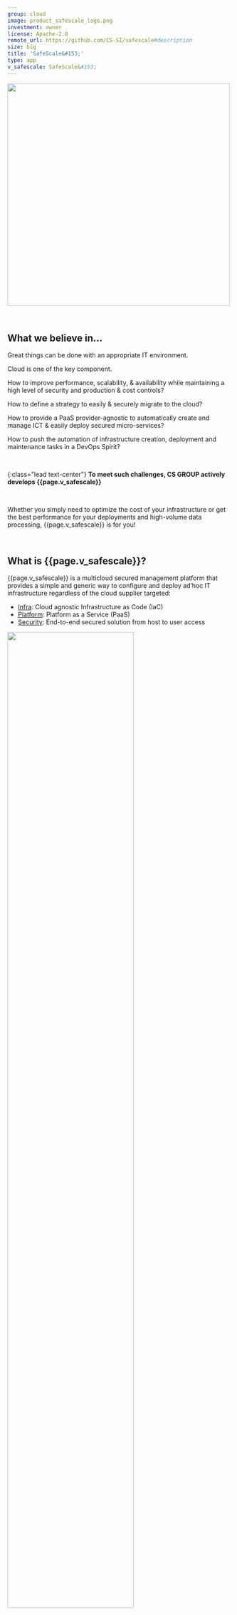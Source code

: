 ```yaml
---
group: cloud
image: product_safescale_logo.png
investment: owner 
license: Apache-2.0
remote_url: https://github.com/CS-SI/safescale#description
size: big
title: 'SafeScale&#153;'
type: app
v_safescale: SafeScale&#153;
---
```


<p class="image-right">	<img src="product_safescale_circles.png" width="500"> </p>

<br>

What we believe in...
---------------------

Great things can be done with an appropriate IT environment.

Cloud is one of the key component.

How to improve performance, scalability, & availability while maintaining a high level of security and production & cost controls?

How to define a strategy to easily & securely migrate to the cloud?

How to provide a PaaS provider-agnostic to automatically create and manage ICT & easily deploy secured micro-services?

How to push the automation of infrastructure creation, deployment and maintenance tasks in a DevOps Spirit?

<br>

{:class="lead text-center"}
__To meet such challenges, CS GROUP actively develops {{page.v_safescale}}__

<br>

Whether you simply need to optimize the cost of your infrastructure or get the best performance for your deployments and high-volume data processing, {{page.v_safescale}} is for you!

<br>

What is {{page.v_safescale}}?
----------------------


{{page.v_safescale}} is a multicloud secured management platform that provides a simple and generic way to configure and deploy ad’hoc IT infrastructure regardless of the cloud supplier targeted:
* [Infra](#infra): Cloud agnostic Infrastructure as Code (IaC)
* [Platform](#Platform): Platform as a Service (PaaS)
* [Security](#Security): End-to-end secured solution from host to user access

<p class="image-center"> <img src="https://github.com/CS-SI/SafeScale/raw/master/doc/img/SafeScale.png" width="75%"> </p>


​	
Features
--------

### Infra

{{page.v_safescale}} Infra is designed for abstracting cloud services and guaranteeing total independence from cloud services providers (IaaS). 
To overcome their heterogeneities, {{page.v_safescale}} Infra is designed around a unique CLI (command line interface) and an `object storage adapter mechanism

It supports main market infrastructure providers:
* Main European & Non-European cloud providers
* Potentially any Openstack-based cloud providers
* High Performance Computing clusters

__Code your IT once and deploy it anywhere.__


The Infra features are detailed on the [project's page](https://github.com/CS-SI/safescale#safescale-infra).

For example, the following command illustrates how Infra works to create a virtual machine with a single command.

```
>> safescale host create –os "Ubuntu 18.04" --sizing "cpu~=4, ram~=16, cpu-freq>=2" \
--public my-host
```

<p class="image-right">	<img src="product_safescale_compliantproviders.png" width="400"> </p>

The `object storage adapter mechanism` of Infra supports main market cloud service providers:
* AWS
* Google Cloud Platform
* main European cloud providers offering EO data: OVH, Flexible Engine, Open Telekom Cloud, and CloudFerro.
* all operational DIAS platforms 
* potentially any [Openstack](https://www.openstack.org/)-based cloud providers through generic OpenStack driver. 
* EBRC and Azure drivers are under construction and will be released before the end of the year.

### Platform

{{page.v_safescale}} Platform provides Platform as a Service (PaaS) capabilities:
* Deploy a `standard cluster` with Kubernetes, gateway, integrated monitoring, Helm, Ansible
* Deploy a `specific cluster` with applications that are dedicated to a business line. These clusters can be provided by CS Group on demand.

The Infra features are detailed on the [project's page](https://github.com/CS-SI/safescale#safescale-platform).

For example the following command creates a Kubernetes cluster named k8s-cluster of Normal complexity (3 master nodes).
~~~ bash
>> safescale platform create --flavor K8S --complexity normal k8s-cluster
~~~

<p class="image-center"> <img src="product_safescale_platform.png" width="75%"> </p>


### Security

{{page.v_safescale}} covers several all facets of security:
* On system level, {{page.v_safescale}} proposes [firewalld](https://firewalld.org/) as Firewall, [suricata](https://suricata-ids.org/) as NIDS, [wazuh](https://wazuh.com/) as HIDS
* On service level, {{page.v_safescale}} proposes [Kong Community](https://konghq.com/solutions/kubernetes-ingress/) as API gateway
* On system level, {{page.v_safescale}} proposes [Kong Community](https://konghq.com) as Load Balancer and applicative firewall
* On user level, {{page.v_safescale}} proposes [KeyCloak](https://www.keycloak.org/) for Identity and Access management, social login and identity brokering

The security features are detailed on the [project's page](https://github.com/CS-SI/safescale#safescale-security).

{{page.v_safescale}} is labelled [France Cybersecurity](https://www.francecybersecurity.fr/en/the-label/). This label guarantees users that {{page.v_safescale}} has clear and well-defined functionalities, with a level of quality verified by an independent jury based on existing certifications, an investigation by an independent third party expert and user feedback.
<a class="image-center" href="https://www.francecybersecurity.fr/en/the-label/"> <img src="product_safescale_labelfrancesecurity.png" width="20%"> </a>

### Whats new in {{page.v_safescale}}

The latest {{page.v_safescale}} v20.03.0 version released on March 31, 2020 brings you the following new features:
* Added AWS support.
* Added LAN Virtual IP support for OVH provider. 
* Added binaries for macOS 64bits operating system.
* Added binaries for Raspberry Pi 32bits operating system (ARM v5).

[Read more v20.03.0...](https://github.com/CS-SI/SafeScale/releases/tag/v20.03.0) 


User benefits
-------------

### Easy to use

Most operations can be done with a single command with [Infra](#infra) feature. With {{page.v_safescale}} you can create a virtual machine in a few CLI commands and in a few minutes have a thousand of them.
{{page.v_safescale}} greatly reduces learning time and development time. 
You don't have to manage the lower layers, the network part, the square meters, the security, the maintenance and the obsolescence. 

### Open-source

{{page.v_safescale}} is distributed under the {{page.license}} license. 

### Secured

{{page.v_safescale}} provides system firewalls, intrusion detection, web firewall and identity and access management including social login and brokering and monitoring security dashboards

What {{site.data.str.pda}} can bring you?
-----------------------------------------

As main {{page.v_safescale}} developper, {{site.data.str.pda}} is the ideal partner. We provide you with:
* {{page.v_safescale}} specific deployment end to end for your need
* Consulting services around the software:
	* Technical expertise
	* Upstream studies
	* Preliminary analysis
	* Need analysis
	* Functional analysis
	* Prototyping
	* Demonstrators
* Development of new object storage adapter
* New feature development
* Training services:
	* For beginner (1/2 day): Deploy a virtual computer with {{page.v_safescale}}
    * For advanced users (1 day): Deploy a optimized multi cloud platform


Contact: [contact@safescale.eu](mailto:contact@safescale.eu)



{::comment}Abbreviations{:/comment}

*[CLI]: Command Line Interface
*[IaC]: Infrastructure as Code
*[PaaS]: Platform as a Service
*[VM]: Virtual Machine
*[OS]: Operating System
*[IAM]: Identity and Access Management
*[SIEM]: Security Information and Event Management
*[SSO]: Single Sign On
*[IDS]: intrusion detection
*[IPS]: intrusion prevention
*[NSM]: network security monitoring
*[DRMAA]: Distributed Resource Management Application API is a high-level Open Grid Forum API specification for the submission and control of jobs to a Distributed Resource Management (DRM) system, such as a Cluster or Grid computing infrastructure.
